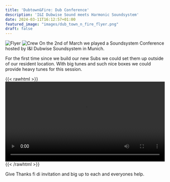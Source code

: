 ```yaml
---
title: 'Dubtown&Fire: Dub Conference'
description: 'I&I Dubwise Sound meets Harmonic Soundsystem'
date: 2024-03-11T16:12:57+01:00
featured_image: "images/dub_town_n_fire_flyer.png"
draft: false
---
```

![Flyer](/images/dub_town_n_fire_flyer.png)
![Crew](/images/dubtown_1.jpg)
On the 2nd of March we played a Soundsystem Conference hosted by I&I Dubwise Soundsystem in Munich.

For the first time since we build our new Subs we could set them up outside of our resident location.
With big tunes and such nice boxes we could provide heavy tunes for this session.

{{< rawhtml >}}
<video width=100% controls>
  <source src='/videos/dubtown_1.mp4' type='video/mp4'>
  Your Browser does not support this video tag
</video>
{{< /rawhtml >}}

Give Thanks fi di invitation and big up to each and everyones help.

